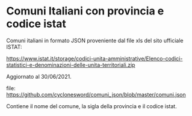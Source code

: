 # Comuni Italiani con provincia e codice istat

Comuni italiani in formato JSON proveniente dal file xls del sito ufficiale ISTAT:

https://www.istat.it/storage/codici-unita-amministrative/Elenco-codici-statistici-e-denominazioni-delle-unita-territoriali.zip

Aggiornato al 30/06/2021.

file: https://github.com/cyclonesword/comuni_json/blob/master/comuni.json

Contiene il nome del comune, la sigla della provincia e il codice istat.
